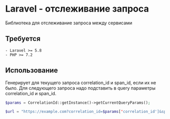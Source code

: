 # Laravel - отслеживание запроса 

Библиотека для отслеживание запроса между сервисами

## Требуется
    - Laravel >= 5.8
    - PHP >= 7.2
    
## Использование

Генерирует для текущего запроса correlation_id и span_id, если их не было. Для следующего запроса надо подставить в 
query параметры correlation_id и span_id.

````php
$params = CorrelationId::getInstance()->getCurrentQueryParams();

$url = "https://example.com?correlation_id=$params['correlation_id']&span_id=$params['span_id']";
````
